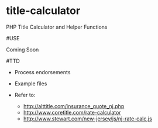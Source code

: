 title-calculator
=============

PHP Title Calculator and Helper Functions

#USE

Coming Soon

#TTD
- Process endorsements

- Example files

- Refer to: 
    - http://alttitle.com/insurance_quote_nj.php
    - http://www.coretitle.com/rate-calculator
    - http://www.stewart.com/new-jersey/js/nj-rate-calc.js
